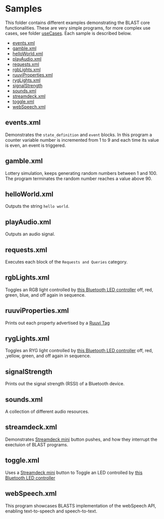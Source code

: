 # Samples

This folder contains different examples demonstrating the BLAST core functionalities. These are very simple programs, for more complex use cases, see folder [useCases](./useCases). Each sample is described below.

  - [events.xml](#eventsxml)
  - [gamble.xml](#gamblexml)
  - [helloWorld.xml](#helloworldxml)
  - [playAudio.xml](#playaudioxml)
  - [requests.xml](#requestsxml)
  - [rgbLights.xml](#rgblightsxml)
  - [ruuviProperties.xml](#ruuvipropertiesxml)
  - [rygLights.xml](#ryglightsxml)
  - [signalStrength](#signalstrength)
  - [sounds.xml](#soundsxml)
  - [streamdeck.xml](#streamdeckxml)
  - [toggle.xml](#togglexml)
  - [webSpeech.xml](#webspeechxml)

## events.xml
Demonstrates the `state_definition` and `event` blocks. In this program a counter variable number is incremented from 1 to 9 and each time its value is even, an event is triggered.

## gamble.xml
Lottery simulation, keeps generating random numbers between 1 and 100. The program terminates the random number reaches a value above 90.

## helloWorld.xml
Outputs the string `hello world`.

## playAudio.xml
Outputs an audio signal.

## requests.xml
Executes each block of the `Requests and Queries` category.

## rgbLights.xml
Toggles an RGB light controlled by [this Bluetooth LED controller](https://github.com/arduino12/ble_rgb_led_strip_controller) off, red, green, blue, and off again in sequence.

## ruuviProperties.xml
Prints out each property advertised by a [Ruuvi Tag](https://ruuvi.com/ruuvitag/)

## rygLights.xml
Toggles an RYG light controlled by [this Bluetooth LED controller](https://github.com/arduino12/ble_rgb_led_strip_controller) off, red, ,yellow, green, and off again in sequence.

## signalStrength
Prints out the signal strength (RSSI) of a Bluetooth device.

## sounds.xml
A collection of different audio resources.

## streamdeck.xml
Demonstrates [Streamdeck mini](https://www.elgato.com/de/stream-deck-mini) button pushes, and how they interrupt the exectuion of BLAST programs.

## toggle.xml
Uses a [Streamdeck mini](https://www.elgato.com/de/stream-deck-mini) button to Toggle an LED controlled by [this Bluetooth LED controller](https://github.com/arduino12/ble_rgb_led_strip_controller)

## webSpeech.xml
This program showcases BLASTS implementation of the webSpeech API, enabling text-to-speech and speech-to-text.